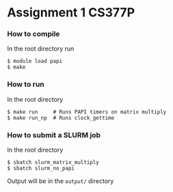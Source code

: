 # Assignment 1 CS377P

### How to compile

In the root directory run 

```
$ module load papi
$ make
```

### How to run

In the root directory

```
$ make run     # Runs PAPI timers on matrix multiply
$ make run_np  # Runs clock_gettime
```

### How to submit a SLURM job

In the root directory

```
$ sbatch slurm_matrix_multiply
$ sbatch slurm_no_papi
```

Output will be in the `output/` directory

